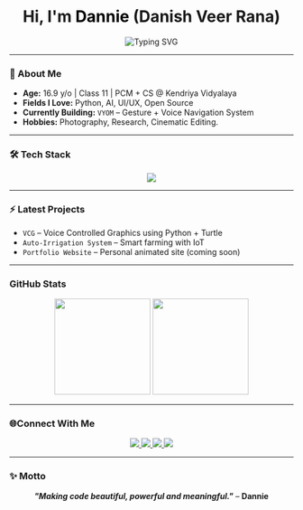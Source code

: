 <h1 align="center">Hi, I'm <span style="color:#000000">Dannie</span> (Danish Veer Rana)</h1>

<p align="center">
  <img src="https://readme-typing-svg.herokuapp.com?font=Fira+Code&weight=600&size=24&pause=1000&center=true&vCenter=true&width=450&height=40&lines=Python+Programmer;Figma+Learner+%26+UI+Designer;Open-source+Contributor;Creative+Developer;Future+Innovator" alt="Typing SVG" />
</p>

---

### 🌟 About Me

- **Age:** 16.9 y/o | Class 11 | PCM + CS @ Kendriya Vidyalaya
- **Fields I Love:** Python, AI, UI/UX, Open Source
- **Currently Building:** `VYOM` – Gesture + Voice Navigation System
- **Hobbies:** Photography, Research, Cinematic Editing.

---

### 🛠️ Tech Stack

<p align="center">
  <img src="https://skillicons.dev/icons?i=python,figma,html,css,js,github,vscode&theme=dark" />
</p>

---

### ⚡ Latest Projects

- `VCG` – Voice Controlled Graphics using Python + Turtle
- `Auto-Irrigation System` – Smart farming with IoT
- `Portfolio Website` – Personal animated site (coming soon)

---

### GitHub Stats

<p align="center">
  <img src="https://github-readme-streak-stats.herokuapp.com/?user=danishveerrana&theme=tokyonight&hide_border=true&border_radius=10" height="170"/>
  <img src="https://github-readme-stats.vercel.app/api/top-langs/?username=danishveerrana&layout=compact&theme=tokyonight&hide_border=true&border_radius=10" height="170"/>
</p>

---

### 🌐Connect With Me

<p align="center">
  <a href="https://instagram.com/danishveerrana" target="_blank">
    <img src="https://img.shields.io/badge/Instagram-E4405F?style=for-the-badge&logo=instagram&logoColor=white" />
  </a>
  <a href="https://youtube.com/danishveerrana" target="_blank">
    <img src="https://img.shields.io/badge/YouTube-FF0000?style=for-the-badge&logo=youtube&logoColor=white" />
  </a>
  <a href="mailto:veerdanish452008@gmail.com" target="_blank">
    <img src="https://img.shields.io/badge/Gmail-red?style=for-the-badge&logo=gmail&logoColor=white" />
  </a>
  <a href="https://linkedin.com/in/danishveerrana" target="_blank">
    <img src="https://img.shields.io/badge/LinkedIn-0A66C2?style=for-the-badge&logo=linkedin&logoColor=white" />
  </a>
</p>

---

### ✨ Motto

<p align="center">
  <em><b>"Making code beautiful, powerful and meaningful."</b></em> – <b>Dannie</b>
</p>
